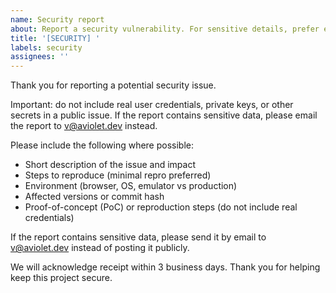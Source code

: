 ```yaml
---
name: Security report
about: Report a security vulnerability. For sensitive details, prefer email to v@aviolet.dev (see SECURITY.md).
title: '[SECURITY] '
labels: security
assignees: ''
---
```


Thank you for reporting a potential security issue.

Important: do not include real user credentials, private keys, or other secrets in a public issue. If the report contains sensitive data, please email the report to v@aviolet.dev instead.

Please include the following where possible:

-   Short description of the issue and impact
-   Steps to reproduce (minimal repro preferred)
-   Environment (browser, OS, emulator vs production)
-   Affected versions or commit hash
-   Proof-of-concept (PoC) or reproduction steps (do not include real credentials)

If the report contains sensitive data, please send it by email to v@aviolet.dev instead of posting it publicly.

We will acknowledge receipt within 3 business days. Thank you for helping keep this project secure.
